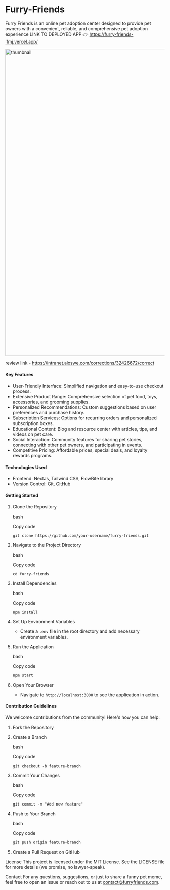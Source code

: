 # Furry-Friends
Furry Friends is an online pet adoption center designed to provide pet owners with a convenient, reliable, and comprehensive pet adoption experience
LINK TO DEPLOYED APP 👉 https://furry-friends-ifmj.vercel.app/

<img width="971" alt="thumbnail" src="https://github.com/AngryDuchess/Furry-Friends/assets/91345308/67e86cc9-cfdd-4bc1-8a2e-b6ca8c4e08af">

review link - https://intranet.alxswe.com/corrections/32426672/correct


#### Key Features

-   User-Friendly Interface: Simplified navigation and easy-to-use checkout process.
-   Extensive Product Range: Comprehensive selection of pet food, toys, accessories, and grooming supplies.
-   Personalized Recommendations: Custom suggestions based on user preferences and purchase history.
-   Subscription Services: Options for recurring orders and personalized subscription boxes.
-   Educational Content: Blog and resource center with articles, tips, and videos on pet care.
-   Social Interaction: Community features for sharing pet stories, connecting with other pet owners, and participating in events.
-   Competitive Pricing: Affordable prices, special deals, and loyalty rewards programs.

#### Technologies Used

-   Frontend: NextJs, Tailwind CSS, FlowBite library
-   Version Control: Git, GitHub

#### Getting Started

1.  Clone the Repository

    bash

    Copy code

    `git clone https://github.com/your-username/furry-friends.git`

2.  Navigate to the Project Directory

    bash

    Copy code

    `cd furry-friends`

3.  Install Dependencies

    bash

    Copy code

    `npm install`

4.  Set Up Environment Variables

    -   Create a `.env` file in the root directory and add necessary environment variables.
5.  Run the Application

    bash

    Copy code

    `npm start`

6.  Open Your Browser

    -   Navigate to `http://localhost:3000` to see the application in action.

#### Contribution Guidelines

We welcome contributions from the community! Here's how you can help:

1.  Fork the Repository
2.  Create a Branch

    bash

    Copy code

    `git checkout -b feature-branch`

3.  Commit Your Changes

    bash

    Copy code

    `git commit -m "Add new feature"`

4.  Push to Your Branch

    bash

    Copy code

    `git push origin feature-branch`

5.  Create a Pull Request on GitHub

License
This project is licensed under the MIT License. See the LICENSE file for more details (we promise, no lawyer-speak).

Contact
For any questions, suggestions, or just to share a funny pet meme, feel free to open an issue or reach out to us at contact@furryfriends.com.
